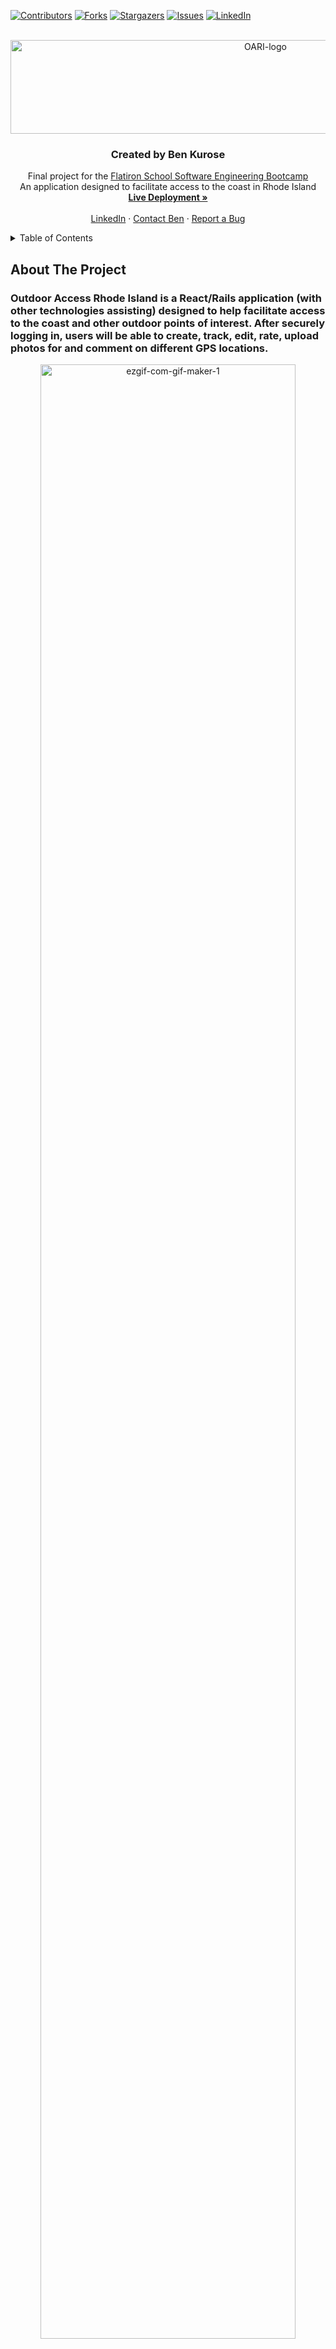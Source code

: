 <!-- Improved compatibility of back to top link: See: https://github.com/othneildrew/Best-README-Template/pull/73 -->
<a name="readme-top"></a>
<!--
*** Thanks for checking out the Best-README-Template. If you have a suggestion
*** that would make this better, please fork the repo and create a pull request
*** or simply open an issue with the tag "enhancement".
*** Don't forget to give the project a star!
*** Thanks again! Now go create something AMAZING! :D
-->



<!-- PROJECT SHIELDS -->
<!--
*** I'm using markdown "reference style" links for readability.
*** Reference links are enclosed in brackets [ ] instead of parentheses ( ).
*** See the bottom of this document for the declaration of the reference variables
*** for contributors-url, forks-url, etc. This is an optional, concise syntax you may use.
*** https://www.markdownguide.org/basic-syntax/#reference-style-links
-->
[![Contributors][contributors-shield]][contributors-url]
[![Forks][forks-shield]][forks-url]
[![Stargazers][stars-shield]][stars-url]
[![Issues][issues-shield]][issues-url]
[![LinkedIn][linkedin-shield]][linkedin-url]



<!-- PROJECT LOGO -->
<br />
<div align="center">
  <a href="https://github.com/bkurose/outdoor_access_ri">
    <img src="https://i.ibb.co/2KnPSt4/OARI-logo.jpg" alt="OARI-logo" width="800" height="150">
  </a>

<h3 align="center">Created by Ben Kurose</h3>

  <p align="center">
    Final project for the <a href="https://flatironschool.com/courses/coding-bootcamp/">Flatiron School Software Engineering Bootcamp</a><br />An application designed to facilitate access to the coast in Rhode Island
    <br />
    <a href="https://outdoor-access-ri.onrender.com/"><strong>Live Deployment »</strong></a>
    <br />
    <br />
    <a href="https://www.linkedin.com/in/benjamin-kurose/">LinkedIn</a>
    ·
    <a href="mailto:ben.kurose@gmail.com">Contact Ben</a>
    ·
    <a href="https://github.com/bkurose/outdoor_access_ri/issues">Report a Bug</a>
  </p>
</div>



<!-- TABLE OF CONTENTS -->
<details>
  <summary>Table of Contents</summary>
  <ol>
    <li>
      <a href="#about-the-project">About The Project</a>
      <ul>
        <li><a href="#technologies-used">Technologies Used</a></li>
      </ul>
    </li>
    <li>
      <a href="#usage">Usage</a>
      <ul>
        <li><a href="#loginlogout">Login/Logout</a></li>
        <li><a href="#creating-a-new-place">Create a New Place</a></li>
        <li><a href="#view-existing-places">View Existing Places</a></li>
        <li><a href="#comment-rate-and-upload-photos">Comment, Rate and Upload Photos</a></li>
      </ul>
    </li>
    <li>
      <a href="#getting-started">Getting Started</a>
    </li>
        <li><a href="#roadmap">Roadmap</a></li>
    <li><a href="#contributing">Contributing</a></li>
    <li><a href="#license">License</a></li>
    <li><a href="#contact">Contact</a></li>
    <li><a href="#acknowledgments">Acknowledgments</a></li>
  </ol>
</details>



<!-- ABOUT THE PROJECT -->
## About The Project

<h3>Outdoor Access Rhode Island is a React/Rails application (with other technologies assisting) designed to help facilitate access to the coast and other outdoor points of interest. After securely logging in, users will be able to create, track, edit, rate, upload photos for and comment on different GPS locations. </h3>
<p align="center">
<img src="https://i.ibb.co/5K5Wq4P/ezgif-com-gif-maker-1.gif" alt="ezgif-com-gif-maker-1"  width="90%" />
</p>

<!--Here's a blank template to get started: To avoid retyping too much info. Do a search and replace with your text editor for the following: `github_username`, `repo_name`, `twitter_handle`, `linkedin_username`, `email_client`, `email`, `project_title`, `project_description` -->

<p align="right">(<a href="#readme-top">back to top</a>)</p>



### Technologies Used

* [![HTML 5][HTML5]][HTML5-url]
* [![CSS 3][CSS3]][CSS3-url]
* [![JavaScript][JavaScript.com]][JavaScript-url]
* [![React][React.js]][React-url]
* [![React Router][ReactRouter.js]][ReactRouter-url]
* [![Ruby][Ruby]][Ruby-url]
* [![Ruby on Rails][Rails]][Rails-url]
* [![Bootstrap][Bootstrap.com]][Bootstrap-url]
* [![Leaflet for React][Leaflet]][Leaflet-url]
* [![Redux][Redux.js]][Redux-url]
* [![PostgreSQL][Postgres]][Postgres-url]
* [![Render][Render.io]][Render-url]


<p align="right">(<a href="#readme-top">back to top</a>)</p>


<!-- USAGE EXAMPLES -->
## Usage

Use this space to show useful examples of how a project can be used. Additional screenshots, code examples and demos work well in this space. You may also link to more resources.


<p align="right">(<a href="#readme-top">back to top</a>)</p>

### Login/Logout

### Creating a New Place

### View Existing Places

### Comment, Rate, and Upload Photos


<!-- GETTING STARTED -->
## Getting Started

This is an example of how you may give instructions on setting up your project locally.
To get a local copy up and running follow these simple example steps.

### Prerequisites

This is an example of how to list things you need to use the software and how to install them.
* npm
  ```sh
  npm install npm@latest -g
  ```

### Installation

1. Get a free API Key at [https://example.com](https://example.com)
2. Clone the repo
   ```sh
   git clone https://github.com/bkurose/outdoor_access_ri.git
   ```
3. Install NPM packages
   ```sh
   npm install
   ```
4. Enter your API in `config.js`
   ```js
   const API_KEY = 'ENTER YOUR API';
   ```

<p align="right">(<a href="#readme-top">back to top</a>)</p>







<!-- ROADMAP -->
## Roadmap

- [ ] Feature 1
- [ ] Feature 2
- [ ] Feature 3
    - [ ] Nested Feature

See the [open issues](https://github.com/bkurose/outdoor_access_ri/issues) for a full list of proposed features (and known issues).

<p align="right">(<a href="#readme-top">back to top</a>)</p>



<!-- CONTRIBUTING -->
## Contributing

Contributions are what make the open source community such an amazing place to learn, inspire, and create. Any contributions you make are **greatly appreciated**.

If you have a suggestion that would make this better, please fork the repo and create a pull request. You can also simply open an issue with the tag "enhancement".
Don't forget to give the project a star! Thanks again!

1. Fork the Project
2. Create your Feature Branch (`git checkout -b feature/AmazingFeature`)
3. Commit your Changes (`git commit -m 'Add some AmazingFeature'`)
4. Push to the Branch (`git push origin feature/AmazingFeature`)
5. Open a Pull Request

<p align="right">(<a href="#readme-top">back to top</a>)</p>



<!-- LICENSE -->
## License

Distributed under the MIT License. See `LICENSE.txt` for more information.

<p align="right">(<a href="#readme-top">back to top</a>)</p>



<!-- CONTACT -->
## Contact

Your Name - [@twitter_handle](https://twitter.com/twitter_handle) - email@email_client.com

Project Link: [https://github.com/bkurose/outdoor_access_ri](https://github.com/bkurose/outdoor_access_ri)

<p align="right">(<a href="#readme-top">back to top</a>)</p>



<!-- ACKNOWLEDGMENTS -->
## Acknowledgments

* []()
* []()
* []()

<p align="right">(<a href="#readme-top">back to top</a>)</p>



<!-- MARKDOWN LINKS & IMAGES -->
<!-- https://www.markdownguide.org/basic-syntax/#reference-style-links -->
[contributors-shield]: https://img.shields.io/github/contributors/bkurose/outdoor_access_ri.svg?style=for-the-badge
[contributors-url]: https://github.com/bkurose/outdoor_access_ri/graphs/contributors
[forks-shield]: https://img.shields.io/github/forks/bkurose/outdoor_access_ri.svg?style=for-the-badge
[forks-url]: https://github.com/bkurose/outdoor_access_ri/network/members
[stars-shield]: https://img.shields.io/github/stars/bkurose/outdoor_access_ri.svg?style=for-the-badge
[stars-url]: https://github.com/bkurose/outdoor_access_ri/stargazers
[issues-shield]: https://img.shields.io/github/issues/bkurose/outdoor_access_ri.svg?style=for-the-badge
[issues-url]: https://github.com/bkurose/outdoor_access_ri/issues
[license-shield]: https://img.shields.io/github/license/bkurose/outdoor_access_ri.svg?style=for-the-badge
[license-url]: https://github.com/bkurose/outdoor_access_ri/blob/master/LICENSE.txt
[linkedin-shield]: https://img.shields.io/badge/-LinkedIn-black.svg?style=for-the-badge&logo=linkedin&colorB=555
[linkedin-url]: https://www.linkedin.com/in/benjamin-kurose/
[product-screenshot]: https://i.ibb.co/vqcw7h0/OARI-main-screenshot.jpg
[Ruby]: https://img.shields.io/badge/Ruby-CC342D?style=for-the-badge&logo=ruby&logoColor=white
[Ruby-url]: https://www.ruby-lang.org/en/
[React.js]: https://img.shields.io/badge/React-20232A?style=for-the-badge&logo=react&logoColor=61DAFB
[React-url]: https://reactjs.org/
[ReactRouter.js]: https://img.shields.io/badge/React_Router-CA4245?style=for-the-badge&logo=react-router&logoColor=white
[ReactRouter-url]: https://reactrouter.com/
[HTML5]: https://img.shields.io/badge/HTML5-E34F26?style=for-the-badge&logo=html5&logoColor=white
[HTML5-url]: https://html.com/html5/
[CSS3]: https://img.shields.io/badge/CSS3-1572B6?style=for-the-badge&logo=css3&logoColor=white
[CSS3-url]: https://www.w3.org/Style/CSS/Overview.en.html
[Rails]: https://img.shields.io/badge/Ruby_on_Rails-CC0000?style=for-the-badge&logo=ruby-on-rails&logoColor=white
[Rails-url]: https://rubyonrails.org/
[Bootstrap.com]: https://img.shields.io/badge/Bootstrap-563D7C?style=for-the-badge&logo=bootstrap&logoColor=white
[Bootstrap-url]: https://getbootstrap.com
[JavaScript.com]: https://img.shields.io/badge/JavaScript-323330?style=for-the-badge&logo=javascript&logoColor=F7DF1E
[JavaScript-url]: https://www.javascript.com/ 
[Leaflet]: https://img.shields.io/badge/Leaflet-199900?style=for-the-badge&logo=Leaflet&logoColor=white
[Leaflet-url]: https://leafletjs.com/ 
[Redux.js]: https://img.shields.io/badge/Redux-593D88?style=for-the-badge&logo=redux&logoColor=white
[Redux-url]: https://redux.js.org/ 
[Postgres]: https://img.shields.io/badge/PostgreSQL-316192?style=for-the-badge&logo=postgresql&logoColor=white
[Postgres-url]: https://www.postgresql.org/
[Render.io]: https://img.shields.io/badge/Render-46E3B7?style=for-the-badge&logo=render&logoColor=white
[Render-url]: https://render.com/